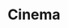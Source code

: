 ---
title: Cinema
excerpt: >-
  Displays a list of accounts in a specific category according to your
  parameters.
api:
  file: lolzteam-public-api-market.json
  operationId: Category.Cinema
deprecated: false
hidden: false
metadata:
  title: ''
  description: ''
  robots: index
next:
  description: ''
---